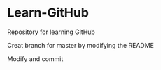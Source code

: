 # Learn-GitHub
Repository for learning GitHub

Creat branch for master by modifying the README

Modify and commit
